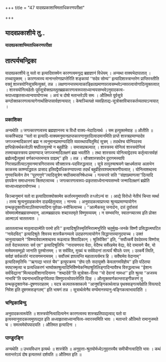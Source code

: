 +++
title = "47 यादवप्रकाशाभिमताधिकरणपरीक्षा"

+++


## यादवप्रकाशीये तु..

**यादवप्रकाशाभिमताधिकरणपरीक्षा**

## **तात्पर्यचन्द्रिका**

यादवप्रकाशीये तु यतो वा इत्यादिवाक्येन कारणत्वमनूद्य ब्रह्मज्ञानं विधेयम् । अन्यथा वाक्यभेदापातात् । तच्चायुक्तम् । कारणत्वस्य मानान्तरेणाप्राप्तेरिति शङ्कायां ‘‘सदेव सोम्य’’ इत्यादिशास्त्रान्तरेण प्राप्तिरस्तीति वक्तुं शास्त्रयोनिसूत्रमित्युक्तं, तन्न । लक्षणानन्तरमत्याकाङ्क्षितप्रमाणपरत्वसम्भवेऽन्यपरत्वायोगादित्युक्तत्वात् । शास्त्रयोनित्वहेतोः पूर्वसूत्रोक्तप्रस्तुतब्रह्मकारणत्वरूपसाध्यान्वयसम्भवेऽनुवादकत्व-रूपाध्याहृतसाध्यान्वयायोगाच्च । अयं च दोषो मतान्तरेऽपि समः । औतिमते पूर्वसूत्रे कण्ठोक्तकारणत्वत्यागेनार्थाक्षिप्तसार्वज्ञान्वयात् । केषाञ्चित्पक्षे व्यवहिताद्य-सूत्रोक्तविचारकर्तव्यतयाऽन्वयात् ।

### **प्रकाशिका**

अन्यथेति ॥ जगत्कारणत्वस्य ब्रह्मज्ञानस्य च विधौ वाक्य-भेदादित्यर्थः । सम इत्युक्तमेवाह ॥ औतीति ॥ यत्कश्चिदाह ‘‘यतो वा इत्यादि-वाक्यमनुमानप्राप्तकारणानुवादित्वादमानमिति प्राप्ते शास्त्रप्रामाण्यादेव जगज्जन्मादिकारणं ब्रह्म न त्वनुमानप्रामाण्यादिति व्यवस्थापयितुमिदं सूत्रम् । तदर्थश्च योनिपदस्य ज्ञप्तिहेत्वर्थकत्वेऽपि षष्ठीतत्पुरुषो न बहुव्रीहिः । समासप्राबल्यात् । शास्त्रस्य योनित्वं शास्त्रयोनित्वं तस्माच्छास्त्रस्य प्रामाण्याज् जगज्जन्मादिलक्षणं ब्रह्म भवतीति । तथा शास्त्रस्य योनित्वाद्वेदस्य कर्तृत्वात्सर्वज्ञं ब्रह्मेत्यद्वैत्युक्तं वर्णकान्तरमप्यत्र ग्राह्यम्’’ इति । तन्न । सौत्रशास्त्रपदेन दुरागमस्यापि निरासप्रतीत्याऽनुमानमात्रनिरासस्य सौत्रशास्त्र-पदविरुद्धत्वात् । सूत्रे तत्पुरुषाश्रयणे पक्षधर्मताया अलाभेन काकस्य कार्ष्ण्याद्धवलः प्रासाद इतिवद्वैयधिकरण्यापत्त्या तदर्थं बहुव्रीहेरवश्यमाश्रयणीयत्वात् । योनित्वशब्दस्य गुणवाचित्वेन तेन ‘‘पूरणगुणे’’त्यादिसूत्रेण षष्ठीसमासनिषेधाच्च । गत्यन्तरे सति ‘‘संज्ञाप्रमाणत्वा’’दित्यादि ज्ञापकेन समाधानस्य क्लिष्टत्वाच्च । जगत्कारणत्वरूप-प्रकृतसाध्येनान्वयसम्भवे जन्मादिलक्षणं ब्रह्मेति साध्याध्याहारायोगाच्च ।

किञ्चानुमानं यतो वा इत्यादिवाक्योक्तमेव कर्तारमनुमापयति त१तोऽन्यं वा । आद्ये विरोधो नेतीयं चिन्ता व्यर्था । तस्य श्रुत्यनुग्राहकत्वेन दार्ढ्यहेतुत्वात् । नान्त्यः । अनुवादकत्वाप्राप्त्या श्रुत्यप्रामाण्यायोगेन ग्रन्थकृदुक्तरीत्याऽतिव्याप्त्यादिना पूर्वपक्ष-स्यौचित्याच्च । ‘‘आत्मैकस्तु जनार्दनः, दत्तं दुर्वाससं सोममात्मेशब्रह्मसम्भवान्, आत्मब्रह्मादयः शब्दास्तमृते विष्णुमव्ययम् । न सम्भवन्ति, स्वातन्त्र्यात्स्व इति प्रोक्त आत्माऽयं चाततत्वतः ।

आततत्वाच्च मातृत्वादात्मेति परमो हरिः’’ इत्यादिश्रुतिस्मृतिभिरात्मभूरिति चतुर्मुख-जनके विष्णौ प्रसिद्धात्मघटित ‘‘नावेदवित्’’ इत्यादिश्रुतेः शिवस्य शास्त्रैकगम्यत्वे उदाहरणत्वायोगेन सिद्धान्तस्यानुदयाच्च । उक्तं चानुव्याख्याने ‘‘विष्ण्वावेवात्मशब्दस्य रूढत्वान्न शिवादिकान् । श्रुतिर्वक्ति’’ इति, ‘‘सर्वोत्कर्षे देवदेवस्य विष्णोस् ततो वेदास्तत्पराः सर्व एव’’ इत्यादिश्रुतिभिः ‘‘नारायणपरा वेदाः, वेदैश्च सर्वैरहमेव वेद्यः, वेदे रामायणे चैव, यो मामेवमसम्मूढो जानाति पुरुषोत्तमम् । स सर्ववित्, मुख्यं च सर्ववेदानां तात्पर्यं श्रीपतेः परम् । उत्कर्षे त्विति, सर्वज्ञं सर्वकर्तारं नारायणमनामयम् । सर्वोत्तमं ज्ञापयन्ति महातात्पर्यमत्र हि । सर्वेषामेव वेदानाम्’’ इत्यादिस्मृतिभिः ‘‘ऋगाद्या भारतं चैव’’ इत्युपक्रम्य ‘‘ज्ञेय एतैः सदायुक्तैः केवलागमविज्ञेय’’ इति पठितया स्पष्टस्मृत्या च प्रत्यधिकरणं भाष्योक्तश्रुत्यादिभिर्विष्ण्वेकनिष्ठश्रुतिलिङ्गादिन्यायैश्च विरुद्धत्वाच्च ‘‘ईशानः सर्वविद्याना’’मित्यादावीशानादिनाम्नः ‘‘शब्दादेवे’’ति सूत्रोक्त-रीत्या ‘‘यो देवानां नामधा’’ इति श्रुत्या ‘‘अजस्य नाभावि’’ति पद्मनाभत्वलिङ्गोपेतया विष्णुपरत्वोपपत्तेरिति दिक् । औत्युक्तवर्णकान्तराङ्गीकरणं तु ग्रन्थकृदुक्तानेक-दूषणपराहतम् । यदत्र कल्पतरूक्तकल्पे ‘‘आनुषङ्गिकार्थत्वान्न पृथक्सङ्गत्यपेक्षेति वियत्पादे निवेश इति दूषणमसङ्गतम्’’ इति भाषणं तन्न । सूत्रार्थत्वेनैव वर्ण्यमानस्यानु-षङ्गिकत्वाभावादिति ।

### **चन्द्रिकाबिन्दु**

अनुवादकत्वरूपेति ॥ शास्त्रयोनित्वादित्यनेन कारणत्वस्य शास्त्रप्रतिपाद्यत्वाद् यतो वा इत्यस्यानुवादकत्वमुपपद्यत इति अध्याहृतसाध्यान्वयित्व-स्वारस्यमिति भावः । मतान्तरे औतिमते रामानुजमते च । समत्वमेवोपपादयति । औतिमत इत्यादिना ।

### **पाण्डुरङ्गि**

अन्यथेति ॥ उभयविधान इत्यर्थः ॥ शास्त्रेति ॥ अनुवृत्ता-श्रुतयोर्मध्येऽनुवृत्तस्यैव समीचीनत्वादिति भावः । कथं मतान्तरेऽयं दोष इत्यतस्तं दर्शयति ॥ औतिमत इति ॥

